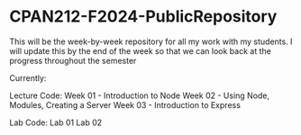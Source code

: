 # CPAN212-F2024-PublicRepository
This will be the week-by-week repository for all my work with my students.  I will update this by the end of the week so that we can look back at the progress throughout the semester

Currently:

Lecture Code:
  Week 01 - Introduction to Node
  Week 02 - Using Node, Modules, Creating a Server
  Week 03 - Introduction to Express

Lab Code:
  Lab 01
  Lab 02
